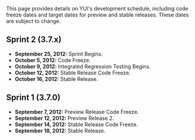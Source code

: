 This page provides details on YUI's development schedule, including code freeze dates and target dates for preview and stable releases. These dates are subject to change.

Sprint 2 (3.7.x)
----------------

* **September 25, 2012:** Sprint Begins.
* **October 5, 2012:** Code Freeze.
* **October 9, 2012:** Integrated Regression Testing Begins.
* **October 12, 2012:** Stable Release Code Freeze.
* **October 16, 2012:** Stable Release.

Sprint 1 (3.7.0)
-----

* **September 7, 2012:** Preview Release Code Freeze.
* **September 12, 2012:** Preview Release 2.
* **September 14, 2012:** Stable Release Code Freeze.
* **September 18, 2012:** Stable Release.
